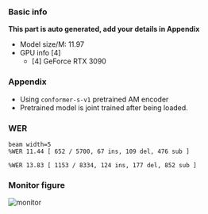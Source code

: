 ### Basic info

**This part is auto generated, add your details in Appendix**

* Model size/M: 11.97
* GPU info \[4\]
  * \[4\] GeForce RTX 3090

### Appendix

* Using `conformer-s-v1` pretrained AM encoder
* Pretrained model is joint trained after being loaded.

### WER
```
beam width=5
%WER 11.44 [ 652 / 5700, 67 ins, 109 del, 476 sub ]

%WER 13.83 [ 1153 / 8334, 124 ins, 177 del, 852 sub ]
```

### Monitor figure
![monitor](./monitor.png)
